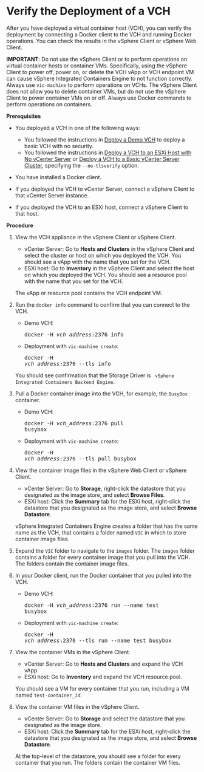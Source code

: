 # Verify the Deployment of a VCH #

After you have deployed a virtual container host (VCH), you can verify the deployment by connecting a Docker client to the VCH and running Docker operations. You can check the results in the vSphere Client or vSphere Web Client.

**IMPORTANT**: Do not use the vSphere Client or to perform operations on virtual container hosts or container VMs. Specifically, using the vSphere Client to power off, power on, or delete the VCH vApp or VCH endpoint VM can cause vSphere Integrated Containers Engine to not function correctly. Always use `vic-machine` to perform operations on VCHs. The vSphere Client does not allow you to delete container VMs, but do not use the vSphere Client to power container VMs on or off. Always use Docker commands to perform operations on containers. 

**Prerequisites**

-  You deployed a VCH in one of the following ways: 

   - You followed the instructions in [Deploy a Demo VCH](deploy_demo_vch.md) to deploy a basic VCH with no security.
   - You followed the instructions in [Deploy a VCH to an ESXi Host with No vCenter Server](deploy_vch_esxi.md) or [Deploy a VCH to a Basic vCenter Server Cluster](deploy_vch_vcenter.md), specifying the `--no-tlsverify` option.
- You have installed a Docker client.
- If you deployed the VCH to vCenter Server, connect a vSphere Client to that vCenter Server instance.
- If you deployed the VCH to an ESXi host, connect a vSphere Client to that host.


**Procedure**    

1. View the VCH appliance in the vSphere Client or vSphere Client.
 
   - vCenter Server: Go to **Hosts and Clusters** in the vSphere  Client and select the cluster or host on which you deployed the VCH. You should see a vApp with the name that you set for the VCH.
   - ESXi host: Go to **Inventory** in the vSphere Client and select the host on which you deployed the VCH. You should see a resource pool with the name that you set for the VCH.

    The vApp or resource pool contains the VCH endpoint VM.   

3.  Run the `docker info` command to confirm that you can connect to the VCH.

    - Demo VCH: <pre>docker -H <i>vch_address</i>:2376 info</pre>
    - Deployment with `vic-machine create`: <pre>docker -H <i>vch_address</i>:2376 --tls info</pre>

     You should see confirmation that the Storage Driver is ``` vSphere Integrated Containers Backend Engine```.

1.  Pull a Docker container image into the VCH, for example, the `BusyBox` container.

    - Demo VCH: <pre>docker -H <i>vch_address</i>:2376 pull busybox</pre>
    - Deployment with `vic-machine create`: <pre>docker -H <i>vch_address</i>:2376 --tls pull busybox</pre>
1. View the container image files in the vSphere Web Client or vSphere Client.

    - vCenter Server: Go to **Storage**, right-click the datastore that you designated as the image store, and select **Browse Files**. 
    - ESXi host: Click the **Summary** tab for the ESXi host, right-click the datastore that you designated as the image store, and select **Browse Datastore**. 

    vSphere Integrated Containers Engine creates a folder that has the same name as the VCH, that contains a folder named `VIC` in which to store container image files.
  
1. Expand the `VIC` folder to navigate to the `images` folder.  The `images` folder contains a folder for every container image that you pull into the VCH. The folders contain the container image files.
  
1. In your Docker client, run the Docker container that you pulled into the VCH.

    - Demo VCH: <pre>docker -H <i>vch_address</i>:2376 run --name test busybox</pre>
    - Deployment with `vic-machine create`: <pre>docker -H <i>vch_address</i>:2376 --tls run --name test busybox</pre>

1. View the container VMs in the vSphere Client.

    - vCenter Server: Go to **Hosts and Clusters** and expand the VCH vApp.
    - ESXi host: Go to **Inventory** and expand the VCH resource pool.
 
    You should see a VM for every container that you run, including a VM named <code>test-<i>container_id</i></code>.

1. View the container VM files in the vSphere Client.

    - vCenter Server: Go to **Storage** and select the datastore that you designated as the image store. 
    - ESXi host: Click the **Summary** tab for the ESXi host, right-click the datastore that you designated as the image store, and select **Browse Datastore**. 
 
     At the top-level of the datastore, you should see a folder for every container that you run. The folders contain the container VM files.